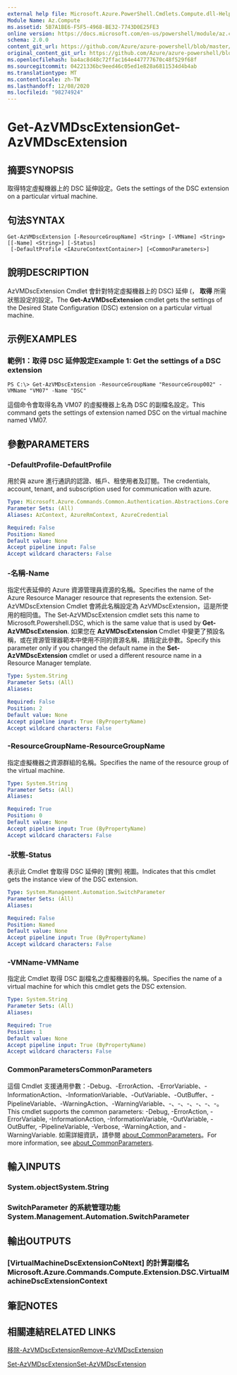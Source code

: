 ```yaml
---
external help file: Microsoft.Azure.PowerShell.Cmdlets.Compute.dll-Help.xml
Module Name: Az.Compute
ms.assetid: 5B7A1BE6-F5F5-4968-BE32-7743D0E25FE3
online version: https://docs.microsoft.com/en-us/powershell/module/az.compute/get-azvmdscextension
schema: 2.0.0
content_git_url: https://github.com/Azure/azure-powershell/blob/master/src/Compute/Compute/help/Get-AzVMDscExtension.md
original_content_git_url: https://github.com/Azure/azure-powershell/blob/master/src/Compute/Compute/help/Get-AzVMDscExtension.md
ms.openlocfilehash: ba4ac8d48c72ffac164e447777670c48f529f68f
ms.sourcegitcommit: 04221336bc9eed46c05ed1e828a6811534d4b4ab
ms.translationtype: MT
ms.contentlocale: zh-TW
ms.lasthandoff: 12/08/2020
ms.locfileid: "98274924"
---
```

# <span data-ttu-id="34b7d-101">Get-AzVMDscExtension</span><span class="sxs-lookup"><span data-stu-id="34b7d-101">Get-AzVMDscExtension</span></span>

## <span data-ttu-id="34b7d-102">摘要</span><span class="sxs-lookup"><span data-stu-id="34b7d-102">SYNOPSIS</span></span>
<span data-ttu-id="34b7d-103">取得特定虛擬機器上的 DSC 延伸設定。</span><span class="sxs-lookup"><span data-stu-id="34b7d-103">Gets the settings of the DSC extension on a particular virtual machine.</span></span>

## <span data-ttu-id="34b7d-104">句法</span><span class="sxs-lookup"><span data-stu-id="34b7d-104">SYNTAX</span></span>

```
Get-AzVMDscExtension [-ResourceGroupName] <String> [-VMName] <String> [[-Name] <String>] [-Status]
 [-DefaultProfile <IAzureContextContainer>] [<CommonParameters>]
```

## <span data-ttu-id="34b7d-105">說明</span><span class="sxs-lookup"><span data-stu-id="34b7d-105">DESCRIPTION</span></span>
<span data-ttu-id="34b7d-106">AzVMDscExtension Cmdlet 會針對特定虛擬機器上的 DSC) 延伸 (， **取得** 所需狀態設定的設定。</span><span class="sxs-lookup"><span data-stu-id="34b7d-106">The **Get-AzVMDscExtension** cmdlet gets the settings of the Desired State Configuration (DSC) extension on a particular virtual machine.</span></span>

## <span data-ttu-id="34b7d-107">示例</span><span class="sxs-lookup"><span data-stu-id="34b7d-107">EXAMPLES</span></span>

### <span data-ttu-id="34b7d-108">範例1：取得 DSC 延伸設定</span><span class="sxs-lookup"><span data-stu-id="34b7d-108">Example 1: Get the settings of a DSC extension</span></span>
```
PS C:\> Get-AzVMDscExtension -ResourceGroupName "ResourceGroup002" -VMName "VM07" -Name "DSC"
```

<span data-ttu-id="34b7d-109">這個命令會取得名為 VM07 的虛擬機器上名為 DSC 的副檔名設定。</span><span class="sxs-lookup"><span data-stu-id="34b7d-109">This command gets the settings of extension named DSC on the virtual machine named VM07.</span></span>

## <span data-ttu-id="34b7d-110">參數</span><span class="sxs-lookup"><span data-stu-id="34b7d-110">PARAMETERS</span></span>

### <span data-ttu-id="34b7d-111">-DefaultProfile</span><span class="sxs-lookup"><span data-stu-id="34b7d-111">-DefaultProfile</span></span>
<span data-ttu-id="34b7d-112">用於與 azure 進行通訊的認證、帳戶、租使用者及訂閱。</span><span class="sxs-lookup"><span data-stu-id="34b7d-112">The credentials, account, tenant, and subscription used for communication with azure.</span></span>

```yaml
Type: Microsoft.Azure.Commands.Common.Authentication.Abstractions.Core.IAzureContextContainer
Parameter Sets: (All)
Aliases: AzContext, AzureRmContext, AzureCredential

Required: False
Position: Named
Default value: None
Accept pipeline input: False
Accept wildcard characters: False
```

### <span data-ttu-id="34b7d-113">-名稱</span><span class="sxs-lookup"><span data-stu-id="34b7d-113">-Name</span></span>
<span data-ttu-id="34b7d-114">指定代表延伸的 Azure 資源管理員資源的名稱。</span><span class="sxs-lookup"><span data-stu-id="34b7d-114">Specifies the name of the Azure Resource Manager resource that represents the extension.</span></span>
<span data-ttu-id="34b7d-115">Set-AzVMDscExtension Cmdlet 會將此名稱設定為 AzVMDscExtension，這是所使用的相同值。</span><span class="sxs-lookup"><span data-stu-id="34b7d-115">The Set-AzVMDscExtension cmdlet sets this name to Microsoft.Powershell.DSC, which is the same value that is used by **Get-AzVMDscExtension**.</span></span>
<span data-ttu-id="34b7d-116">如果您在 **AzVMDscExtension** Cmdlet 中變更了預設名稱，或在資源管理器範本中使用不同的資源名稱，請指定此參數。</span><span class="sxs-lookup"><span data-stu-id="34b7d-116">Specify this parameter only if you changed the default name in the **Set-AzVMDscExtension** cmdlet or used a different resource name in a Resource Manager template.</span></span>

```yaml
Type: System.String
Parameter Sets: (All)
Aliases:

Required: False
Position: 2
Default value: None
Accept pipeline input: True (ByPropertyName)
Accept wildcard characters: False
```

### <span data-ttu-id="34b7d-117">-ResourceGroupName</span><span class="sxs-lookup"><span data-stu-id="34b7d-117">-ResourceGroupName</span></span>
<span data-ttu-id="34b7d-118">指定虛擬機器之資源群組的名稱。</span><span class="sxs-lookup"><span data-stu-id="34b7d-118">Specifies the name of the resource group of the virtual machine.</span></span>

```yaml
Type: System.String
Parameter Sets: (All)
Aliases:

Required: True
Position: 0
Default value: None
Accept pipeline input: True (ByPropertyName)
Accept wildcard characters: False
```

### <span data-ttu-id="34b7d-119">-狀態</span><span class="sxs-lookup"><span data-stu-id="34b7d-119">-Status</span></span>
<span data-ttu-id="34b7d-120">表示此 Cmdlet 會取得 DSC 延伸的 [實例] 視圖。</span><span class="sxs-lookup"><span data-stu-id="34b7d-120">Indicates that this cmdlet gets the instance view of the DSC extension.</span></span>

```yaml
Type: System.Management.Automation.SwitchParameter
Parameter Sets: (All)
Aliases:

Required: False
Position: Named
Default value: None
Accept pipeline input: True (ByPropertyName)
Accept wildcard characters: False
```

### <span data-ttu-id="34b7d-121">-VMName</span><span class="sxs-lookup"><span data-stu-id="34b7d-121">-VMName</span></span>
<span data-ttu-id="34b7d-122">指定此 Cmdlet 取得 DSC 副檔名之虛擬機器的名稱。</span><span class="sxs-lookup"><span data-stu-id="34b7d-122">Specifies the name of a virtual machine for which this cmdlet gets the DSC extension.</span></span>

```yaml
Type: System.String
Parameter Sets: (All)
Aliases:

Required: True
Position: 1
Default value: None
Accept pipeline input: True (ByPropertyName)
Accept wildcard characters: False
```

### <span data-ttu-id="34b7d-123">CommonParameters</span><span class="sxs-lookup"><span data-stu-id="34b7d-123">CommonParameters</span></span>
<span data-ttu-id="34b7d-124">這個 Cmdlet 支援通用參數：-Debug、-ErrorAction、-ErrorVariable、-InformationAction、-InformationVariable、-OutVariable、-OutBuffer、-PipelineVariable、-WarningAction、-WarningVariable、-、-、-、-、-、-。</span><span class="sxs-lookup"><span data-stu-id="34b7d-124">This cmdlet supports the common parameters: -Debug, -ErrorAction, -ErrorVariable, -InformationAction, -InformationVariable, -OutVariable, -OutBuffer, -PipelineVariable, -Verbose, -WarningAction, and -WarningVariable.</span></span> <span data-ttu-id="34b7d-125">如需詳細資訊，請參閱 [about_CommonParameters](http://go.microsoft.com/fwlink/?LinkID=113216)。</span><span class="sxs-lookup"><span data-stu-id="34b7d-125">For more information, see [about_CommonParameters](http://go.microsoft.com/fwlink/?LinkID=113216).</span></span>

## <span data-ttu-id="34b7d-126">輸入</span><span class="sxs-lookup"><span data-stu-id="34b7d-126">INPUTS</span></span>

### <span data-ttu-id="34b7d-127">System.object</span><span class="sxs-lookup"><span data-stu-id="34b7d-127">System.String</span></span>

### <span data-ttu-id="34b7d-128">SwitchParameter 的系統管理功能</span><span class="sxs-lookup"><span data-stu-id="34b7d-128">System.Management.Automation.SwitchParameter</span></span>

## <span data-ttu-id="34b7d-129">輸出</span><span class="sxs-lookup"><span data-stu-id="34b7d-129">OUTPUTS</span></span>

### <span data-ttu-id="34b7d-130">[VirtualMachineDscExtensionCoNtext] 的計算副檔名</span><span class="sxs-lookup"><span data-stu-id="34b7d-130">Microsoft.Azure.Commands.Compute.Extension.DSC.VirtualMachineDscExtensionContext</span></span>

## <span data-ttu-id="34b7d-131">筆記</span><span class="sxs-lookup"><span data-stu-id="34b7d-131">NOTES</span></span>

## <span data-ttu-id="34b7d-132">相關連結</span><span class="sxs-lookup"><span data-stu-id="34b7d-132">RELATED LINKS</span></span>

[<span data-ttu-id="34b7d-133">移除-AzVMDscExtension</span><span class="sxs-lookup"><span data-stu-id="34b7d-133">Remove-AzVMDscExtension</span></span>](./Remove-AzVMDscExtension.md)

[<span data-ttu-id="34b7d-134">Set-AzVMDscExtension</span><span class="sxs-lookup"><span data-stu-id="34b7d-134">Set-AzVMDscExtension</span></span>](./Set-AzVMDscExtension.md)


